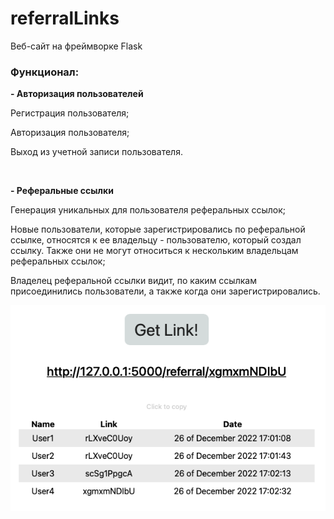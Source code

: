 # referralLinks
Веб-сайт на фреймворке Flask

### Функционал:

**- Авторизация пользователей**<br>
<p>Регистрация пользователя;</p>
<p>Авторизация пользователя;</p>
<p>Выход из учетной записи пользователя.</p>
<br>

**- Реферальные ссылки**<br>
<p>Генерация уникальных для пользователя реферальных ссылок;</p>
<p>Новые пользователи, которые зарегистрировались по реферальной ссылке, относятся к ее владельцу - пользователю, который создал ссылку. Также они не могут относиться к нескольким владельцам реферальных ссылок;</p>
<p>Владелец реферальной ссылки видит, по каким ссылкам присоединились пользователи, а также когда они зарегистрировались.</p>

<img src="website/static/img/referrals_table.png" alt="Пример таблицы рефералов">
